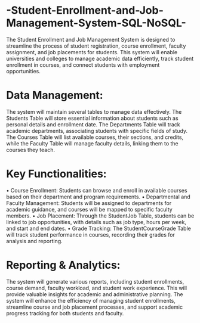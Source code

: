 # -Student-Enrollment-and-Job-Management-System-SQL-NoSQL-

The Student Enrollment and Job Management System is designed to streamline the process of student 
registration, course enrollment, faculty assignment, and job placements for students. This system will 
enable universities and colleges to manage academic data efficiently, track student enrollment in 
courses, and connect students with employment opportunities. 

# Data Management: 
The system will maintain several tables to manage data effectively. The Students Table will store 
essential information about students such as personal details and enrollment date. The Departments 
Table will track academic departments, associating students with specific fields of study. The Courses 
Table will list available courses, their sections, and credits, while the Faculty Table will manage faculty 
details, linking them to the courses they teach. 

# Key Functionalities: 
• Course Enrollment: Students can browse and enroll in available courses based on their 
department and program requirements. 
• Departmental and Faculty Management: Students will be assigned to departments for 
academic guidance, and courses will be mapped to specific faculty members. 
• Job Placement: Through the StudentJob Table, students can be linked to job opportunities, with 
details such as job type, hours per week, and start and end dates. 
• Grade Tracking: The StudentCourseGrade Table will track student performance in courses, 
recording their grades for analysis and reporting. 

# Reporting & Analytics: 
The system will generate various reports, including student enrollments, course demand, faculty 
workload, and student work experience. This will provide valuable insights for academic and 
administrative planning. 
The system will enhance the efficiency of managing student enrollments, streamline course and job 
placement processes, and support academic progress tracking for both students and faculty.
